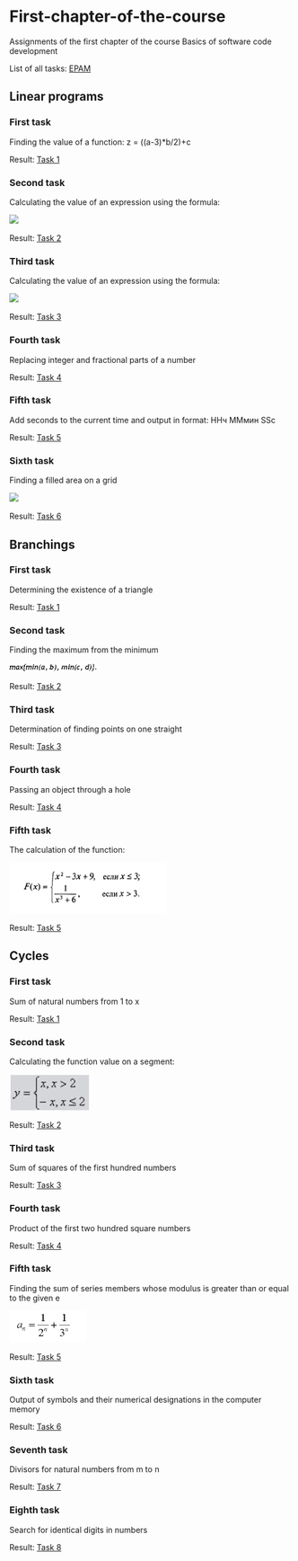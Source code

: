 # First-chapter-of-the-course
Аssignments of the first chapter of the course Basics of software code development

List of all tasks: [EPAM](https://github.com/Java0Tutor/1_Basics_of_software_code_development/blob/master/Practice%20(tasks).pdf)

## Linear programs

### First task

Finding the value of a function: z = ((a-3)*b/2)+c

Result: [Task 1](https://github.com/DzmitrySiarheyeu/Epam/blob/main/First-chapter-of-the-cours/Linear%20programs/Task%201)

### Second task

Calculating the value of an expression using the formula: 

![](https://github.com/DzmitrySiarheyeu/Epam/blob/main/Linear%20programs/Task%202/img/3.PNG)

Result: [Task 2](https://github.com/DzmitrySiarheyeu/Epam/blob/main/First-chapter-of-the-cours/Linear%20programs/Task%202)

### Third task

Calculating the value of an expression using the formula: 

![](https://github.com/DzmitrySiarheyeu/Epam/blob/main/Linear%20programs/Task%203/img/3.PNG)

Result: [Task 3](https://github.com/DzmitrySiarheyeu/Epam/blob/main/First-chapter-of-the-cours/Linear%20programs/Task%203)

### Fourth task

Replacing integer and fractional parts of a number

Result: [Task 4](https://github.com/DzmitrySiarheyeu/Epam/blob/main/First-chapter-of-the-cours/Linear%20programs/Task%204)

### Fifth task

Add seconds to the current time and output in format: HHч MMмин SSс

Result: [Task 5](https://github.com/DzmitrySiarheyeu/Epam/blob/main/First-chapter-of-the-cours/Linear%20programs/Task%205)

### Sixth task

Finding a filled area on a grid

![](https://github.com/DzmitrySiarheyeu/Epam/blob/main/Linear%20programs/Task%206/img/3.PNG)

Result: [Task 6](https://github.com/DzmitrySiarheyeu/Epam/blob/main/First-chapter-of-the-cours/Linear%20programs/Task%206)

## Branchings

### First task

Determining the existence of a triangle

Result: [Task 1](https://github.com/DzmitrySiarheyeu/Epam/blob/main/First-chapter-of-the-cours/Branchings/Task_1)

### Second task

Finding the maximum from the minimum

![](https://github.com/DzmitrySiarheyeu/Epam/blob/main/First-chapter-of-the-cours/Branchings/Task_2/img/3.PNG)

Result: [Task 2](https://github.com/DzmitrySiarheyeu/Epam/blob/main/First-chapter-of-the-cours/Branchings/Task_2)

### Third task

Determination of finding points on one straight

Result: [Task 3](https://github.com/DzmitrySiarheyeu/Epam/blob/main/First-chapter-of-the-cours/Branchings/Task_3)

### Fourth task

Passing an object through a hole

Result: [Task 4](https://github.com/DzmitrySiarheyeu/Epam/blob/main/First-chapter-of-the-cours/Branchings/Task_4)

### Fifth task

The calculation of the function:

![](https://github.com/DzmitrySiarheyeu/Epam/blob/main/First-chapter-of-the-cours/Branchings/Task_5/img/3.PNG)

Result: [Task 5](https://github.com/DzmitrySiarheyeu/Epam/blob/main/First-chapter-of-the-cours/Branchings/Task_5)

## Cycles

### First task

Sum of natural numbers from 1 to x

Result: [Task 1](https://github.com/DzmitrySiarheyeu/Epam/blob/main/First-chapter-of-the-cours/Cycles/Task-1)

### Second task

Calculating the function value on a segment:

![](https://github.com/DzmitrySiarheyeu/Epam/blob/main/First-chapter-of-the-cours/Cycles/Task-2/img/3.PNG)

Result: [Task 2](https://github.com/DzmitrySiarheyeu/Epam/blob/main/First-chapter-of-the-cours/Cycles/Task-2)

### Third task

Sum of squares of the first hundred numbers

Result: [Task 3](https://github.com/DzmitrySiarheyeu/Epam/blob/main/First-chapter-of-the-cours/Cycles/Task-3)

### Fourth task

Product of the first two hundred square numbers

Result: [Task 4](https://github.com/DzmitrySiarheyeu/Epam/blob/main/First-chapter-of-the-cours/Cycles/Task-4)

### Fifth task

Finding the sum of series members whose modulus is greater than or equal to the given e

![](https://github.com/DzmitrySiarheyeu/Epam/blob/main/First-chapter-of-the-cours/Cycles/Task-5/img/3.PNG)

Result: [Task 5](https://github.com/DzmitrySiarheyeu/Epam/blob/main/First-chapter-of-the-cours/Cycles/Task-5)

### Sixth task

Output of symbols and their numerical designations in the computer memory

Result: [Task 6](https://github.com/DzmitrySiarheyeu/Epam/blob/main/First-chapter-of-the-cours/Cycles/Task-6)

### Seventh task

Divisors for natural numbers from m to n

Result: [Task 7](https://github.com/DzmitrySiarheyeu/Epam/blob/main/First-chapter-of-the-cours/Cycles/Task-7)

### Eighth task

Search for identical digits in numbers

Result: [Task 8](https://github.com/DzmitrySiarheyeu/Epam/blob/main/First-chapter-of-the-cours/Cycles/Task-8)

